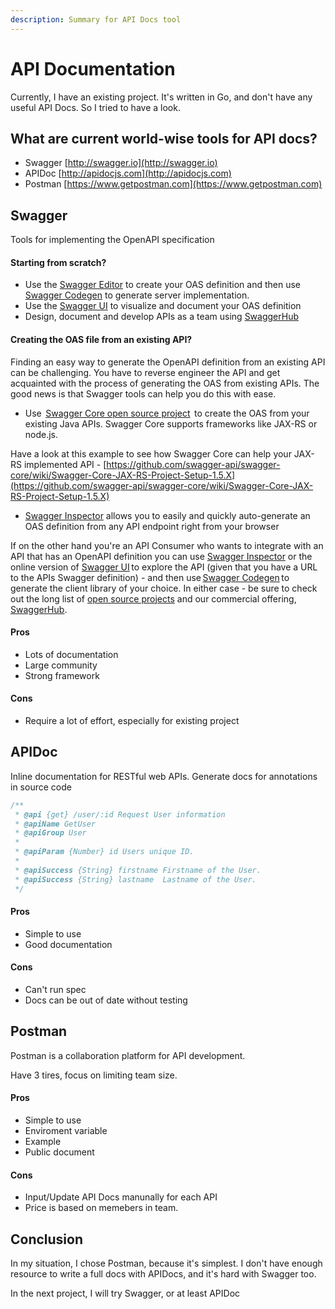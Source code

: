 ```yaml
---
description: Summary for API Docs tool
---
```


# API Documentation

Currently, I have an existing project. It's written in Go, and don't have any useful API Docs. So I tried to have a look.

## What are current world-wise tools for API docs?

* Swagger [http://swagger.io](http://swagger.io)
* APIDoc [http://apidocjs.com](http://apidocjs.com)
* Postman [https://www.getpostman.com](https://www.getpostman.com)

## Swagger

Tools for implementing the OpenAPI specification

#### Starting from scratch? 

* Use the [Swagger Editor](http://editor.swagger.io/) to create your OAS definition and then use [Swagger Codegen](https://swagger.io/swagger-codegen/) to generate server implementation. 
* Use the [Swagger UI](http://swagger.io/swagger-ui/) to visualize and document your OAS definition 
* Design, document and develop APIs as a team using [SwaggerHub](http://swaggerhub.com/) 

#### Creating the OAS file from an existing API? 

Finding an easy way to generate the OpenAPI definition from an existing API can be challenging. You have to reverse engineer the API and get acquainted with the process of generating the OAS from existing APIs.  The good news is that Swagger tools can help you do this with ease.  

* Use  [Swagger Core open source project](https://github.com/swagger-api/swagger-core)  to create the OAS from your existing Java APIs. Swagger Core supports frameworks like JAX-RS or node.js.  

Have a look at this example to see how Swagger Core can help your JAX-RS implemented API -  [https://github.com/swagger-api/swagger-core/wiki/Swagger-Core-JAX-RS-Project-Setup-1.5.X](https://github.com/swagger-api/swagger-core/wiki/Swagger-Core-JAX-RS-Project-Setup-1.5.X) 

* [Swagger Inspector](https://goo.gl/cjDSNg) allows you to easily and quickly auto-generate an OAS definition from any API endpoint right from your browser 

If on the other hand you're an API Consumer who wants to integrate with an API that has an OpenAPI definition you can use [Swagger Inspector](https://goo.gl/cjDSNg) or the online version of [Swagger UI](http://petstore.swagger.io/) to explore the API \(given that you have a URL to the APIs Swagger definition\) - and then use [Swagger Codegen](https://swagger.io/swagger-codegen) to generate the client library of your choice.  In either case - be sure to check out the long list of [open source projects](https://swagger.io/open-source-integrations/) and our commercial offering, [SwaggerHub](http://swaggerhub.com/).   

#### Pros

* Lots of documentation
* Large community
* Strong framework

#### Cons

* Require a lot of effort, especially for existing project

## APIDoc

Inline documentation for RESTful web APIs. Generate docs for annotations in source code

```javascript
/** 
 * @api {get} /user/:id Request User information
 * @apiName GetUser
 * @apiGroup User
 *
 * @apiParam {Number} id Users unique ID.
 *
 * @apiSuccess {String} firstname Firstname of the User.
 * @apiSuccess {String} lastname  Lastname of the User.
 */
```

#### Pros

* Simple to use
* Good documentation

#### Cons

* Can't run spec
* Docs can be out of date without testing

## Postman

Postman is a collaboration platform for API development.

Have 3 tires, focus on limiting team size.

#### Pros

* Simple to use
* Enviroment variable
* Example 
* Public document

#### Cons

* Input/Update API Docs manunally for each API
* Price is based on memebers in team. 

## Conclusion 

In my situation, I chose Postman, because it's simplest. I don't have enough resource to write a full docs with APIDocs, and it's hard with Swagger too.

In the next project, I will try Swagger, or at least APIDoc

